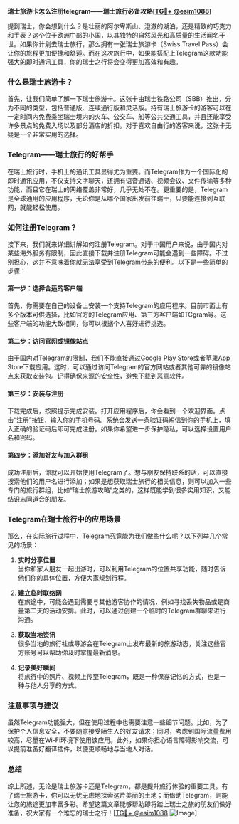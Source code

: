 **瑞士旅游卡怎么注册telegram——瑞士旅行必备攻略[[TG💪+ @esim1088](https://t.me/s/esim1088)]**

提到瑞士，你会想到什么？是壮丽的阿尔卑斯山、澄澈的湖泊，还是精致的巧克力和手表？这个位于欧洲中部的小国，以其独特的自然风光和高质量的生活闻名于世。如果你计划去瑞士旅行，那么拥有一张瑞士旅游卡（Swiss Travel Pass）会让你的旅程更加便捷和舒适。而在这次旅行中，如果能搭配上Telegram这款功能强大的即时通讯工具，你的瑞士之行将会变得更加高效和有趣。

### 什么是瑞士旅游卡？

首先，让我们简单了解一下瑞士旅游卡。这张卡由瑞士铁路公司（SBB）推出，分为不同的类型，包括普通版、连续通行版和灵活版。持有瑞士旅游卡的游客可以在一定时间内免费乘坐瑞士境内的火车、公交车、船等公共交通工具，并且还能享受许多景点的免费入场以及部分酒店的折扣。对于喜欢自由行的游客来说，这张卡无疑是一个非常实用的选择。

### Telegram——瑞士旅行的好帮手

在瑞士旅行时，手机上的通讯工具显得尤为重要。而Telegram作为一个国际化的即时通讯应用，不仅支持文字聊天，还拥有语音通话、视频会议、文件传输等多种功能，而且它在瑞士的网络覆盖非常好，几乎无处不在。更重要的是，Telegram是全球通用的应用程序，无论你是从哪个国家出发前往瑞士，只要能连接到互联网，就能轻松使用。

### 如何注册Telegram？

接下来，我们就来详细讲解如何注册Telegram。对于中国用户来说，由于国内对某些海外服务有限制，因此直接下载并注册Telegram可能会遇到一些障碍。不过别担心，这并不意味着你就无法享受到Telegram带来的便利。以下是一些简单的步骤：

#### 第一步：选择合适的客户端

首先，你需要在自己的设备上安装一个支持Telegram的应用程序。目前市面上有多个版本可供选择，比如官方的Telegram应用、第三方客户端如TGgram等。这些客户端的功能大致相同，你可以根据个人喜好进行挑选。

#### 第二步：访问官网或镜像站点

由于国内对Telegram的限制，我们不能直接通过Google Play Store或者苹果App Store下载应用。这时，可以通过访问Telegram的官方网站或者其他可靠的镜像站点来获取安装包。记得确保来源的安全性，避免下载到恶意软件。

#### 第三步：安装与注册

下载完成后，按照提示完成安装。打开应用程序后，你会看到一个欢迎界面。点击“注册”按钮，输入你的手机号码。系统会发送一条验证码短信到你的手机上，填入正确的验证码后即可完成注册。如果你希望进一步保护隐私，可以选择设置用户名和密码。

#### 第四步：添加好友与加入群组

成功注册后，你就可以开始使用Telegram了。想与朋友保持联系的话，可以直接搜索他们的用户名进行添加；如果是想获取瑞士旅行的相关信息，则可以加入一些专门的旅行群组，比如“瑞士旅游攻略”之类的，这样既能学到很多实用知识，又能结识志同道合的朋友。

### Telegram在瑞士旅行中的应用场景

那么，在实际旅行过程中，Telegram究竟能为我们做些什么呢？以下列举几个常见的场景：

1. **实时分享位置**  
   当你和家人朋友一起出游时，可以利用Telegram的位置共享功能，随时告诉他们你的具体位置，方便大家规划行程。

2. **建立临时联络网**  
   在旅途中，可能会遇到需要与其他游客协作的情况，例如寻找丢失物品或是商量第二天的活动安排。此时，可以通过创建一个临时的Telegram群聊来进行沟通。

3. **获取当地资讯**  
   很多当地的旅行社或导游会在Telegram上发布最新的旅游动态，关注这些官方账号可以帮助你及时掌握最新消息。

4. **记录美好瞬间**  
   将旅行中的照片、视频上传至Telegram，既是一种保存记忆的方式，也是一种与他人分享的方式。

### 注意事项与建议

虽然Telegram功能强大，但在使用过程中也需要注意一些细节问题。比如，为了保护个人信息安全，不要随意接受陌生人的好友请求；同时，考虑到国际流量费用较高，尽量在Wi-Fi环境下使用该应用。此外，如果你担心语言障碍影响交流，可以提前准备好翻译插件，以便更顺畅地与当地人对话。

### 总结

综上所述，无论是瑞士旅游卡还是Telegram，都是提升旅行体验的重要工具。有了瑞士旅游卡，你可以无忧无虑地探索这片美丽的土地；而借助Telegram，则能让您的旅途更加丰富多彩。希望这篇文章能够帮助即将踏上瑞士之旅的朋友们做好准备，祝大家有一个难忘的瑞士之行！[[TG💪+ @esim1088](https://t.me/s/esim1088) ![Image](https://i.postimg.cc/4NQfJmqS/Snipaste-2025-05-13-00-14-12.png)]